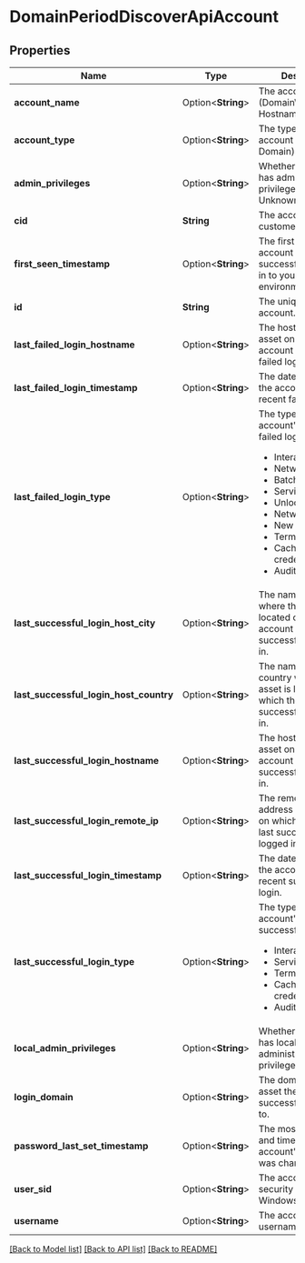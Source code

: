 # DomainPeriodDiscoverApiAccount

## Properties

Name | Type | Description | Notes
------------ | ------------- | ------------- | -------------
**account_name** | Option<**String**> | The account's name (Domain\\Username or Hostname\\Username). | [optional]
**account_type** | Option<**String**> | The type of the account (Local or Domain). | [optional]
**admin_privileges** | Option<**String**> | Whether the account has administrator privileges (Yes, No, or Unknown). | [optional]
**cid** | **String** | The account's customer ID. | 
**first_seen_timestamp** | Option<**String**> | The first time the account was seen successfully logging in to your environment. | [optional]
**id** | **String** | The unique ID of the account. | 
**last_failed_login_hostname** | Option<**String**> | The hostname of the asset on which the account last made a failed login. | [optional]
**last_failed_login_timestamp** | Option<**String**> | The date and time of the account's most recent failed login. | [optional]
**last_failed_login_type** | Option<**String**> | The type of the account's most recent failed login. <ul><li>Interactive</li><li>Network</li><li>Batch</li><li>Service</li><li>Unlock</li><li>Network cleartext</li><li>New credentials</li><li>Terminal server</li><li>Cached credentials</li><li>Auditing</li></ul> | [optional]
**last_successful_login_host_city** | Option<**String**> | The name of the city where the asset is located on which the account last successfully logged in. | [optional]
**last_successful_login_host_country** | Option<**String**> | The name of the country where the asset is located on which the account last successfully logged in. | [optional]
**last_successful_login_hostname** | Option<**String**> | The hostname of the asset on which the account last successfully logged in. | [optional]
**last_successful_login_remote_ip** | Option<**String**> | The remote IP address of the asset on which the account last successfully logged in. | [optional]
**last_successful_login_timestamp** | Option<**String**> | The date and time of the account's most recent successful login. | [optional]
**last_successful_login_type** | Option<**String**> | The type of the account's most recent successful login. <ul><li>Interactive</li><li>Service</li><li>Terminal server</li><li>Cached credentials</li><li>Auditing</li></ul> | [optional]
**local_admin_privileges** | Option<**String**> | Whether the account has local administrator privileges (Yes, No). | [optional]
**login_domain** | Option<**String**> | The domain of the asset the account successfully logged in to. | [optional]
**password_last_set_timestamp** | Option<**String**> | The most recent date and time the account's password was changed. | [optional]
**user_sid** | Option<**String**> | The account's security identifier on Windows assets. | [optional]
**username** | Option<**String**> | The account's username. | [optional]

[[Back to Model list]](../README.md#documentation-for-models) [[Back to API list]](../README.md#documentation-for-api-endpoints) [[Back to README]](../README.md)


